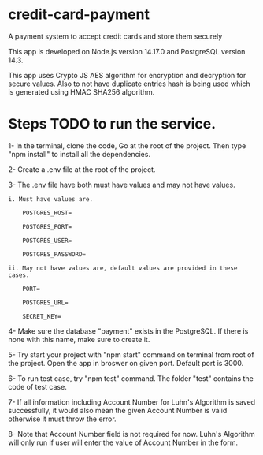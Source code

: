 # credit-card-payment
A payment system to accept credit cards and store them securely

This app is developed on Node.js version 14.17.0 and PostgreSQL version 14.3.

This app uses Crypto JS AES algorithm for encryption and decryption for secure values. Also to not have duplicate entries hash is being used which is generated using HMAC SHA256 algorithm.

# Steps TODO to run the service.

1- In the terminal, clone the code, Go at the root of the project. Then type "npm install" to install all the dependencies.

2- Create a .env file at the root of the project.

3- The .env file have both must have values and may not have values.

    i. Must have values are.

        POSTGRES_HOST=

        POSTGRES_PORT=

        POSTGRES_USER=

        POSTGRES_PASSWORD=

    ii. May not have values are, default values are provided in these cases.

        PORT=

        POSTGRES_URL=

        SECRET_KEY=

4- Make sure the database "payment" exists in the PostgreSQL. If there is none with this name, make sure to create it.

5- Try start your project with "npm start" command on terminal from root of the project. Open the app in broswer on given port. Default port is 3000.

6- To run test case, try "npm test" command. The folder "test" contains the code of test case.

7- If all information including Account Number for Luhn's Algorithm is saved successfully, it would also mean the given Account Number is valid otherwise it must throw the error.

8- Note that Account Number field is not required for now. Luhn's Algorithm will only run if user will enter the value of Account Number in the form.
